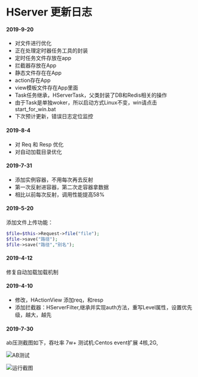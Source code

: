 # HServer 更新日志

#### 2019-9-20

- 对文件进行优化
- 正在处理定时器任务工具的封装
- 定时任务文件存放在app
- 拦截器存放在App
- 静态文件存在在App
- action存在App
- view模板文件存在App里面
- Task任务继承，HServerTask，父类封装了DB和Redis相关的操作
- 由于Task是单独woker，所以启动方式Linux不变，win请点击start_for_win.bat
- 下次预计更新，错误日志定位监控

#### 2019-8-4

- 对 Req 和 Resp 优化
- 对自动加载目录优化

#### 2019-7-31 

- 添加实例容器，不用每次再去反射
- 第一次反射进容器，第二次走容器拿数据
- 相比以前每次反射，调用性能提高58%

#### 2019-5-20

添加文件上传功能：

```php
$file=$this->Request->file("file");
$file->save("路径");
$file->save("路径","别名");
```

#### 2019-4-12

修复自动加载加载机制

#### 2019-4-10

- 修改，HActionView 添加req，和resp
- 添加拦截器：HServerFilter,继承并实现auth方法，重写Level属性，设置优先级，越大，越先

#### 2019-7-30

ab压测截图如下，吞吐率 7w+ 测试机:Centos event扩展 4核,2G, 

![AB测试](https://gitee.com/heixiaomas/HServer/raw/master/app/static/img/d.png)

![运行截图](https://gitee.com/heixiaomas/HServer/raw/master/app/static/img/b.png)
